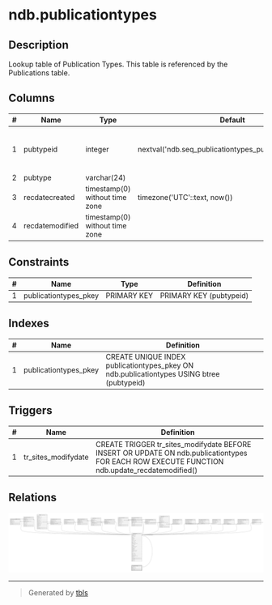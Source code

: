# ndb.publicationtypes

## Description

Lookup table of Publication Types. This table is referenced by the Publications table.

## Columns

| # | Name            | Type                           | Default                                                 | Nullable | Children                                | Parents | Comment                                              |
| - | --------------- | ------------------------------ | ------------------------------------------------------- | -------- | --------------------------------------- | ------- | ---------------------------------------------------- |
| 1 | pubtypeid       | integer                        | nextval('ndb.seq_publicationtypes_pubtypeid'::regclass) | false    | [ndb.publications](ndb.publications.md) |         | An arbitrary Publication Type identification number. |
| 2 | pubtype         | varchar(24)                    |                                                         | false    |                                         |         |                                                      |
| 3 | recdatecreated  | timestamp(0) without time zone | timezone('UTC'::text, now())                            | false    |                                         |         |                                                      |
| 4 | recdatemodified | timestamp(0) without time zone |                                                         | false    |                                         |         |                                                      |

## Constraints

| # | Name                  | Type        | Definition              |
| - | --------------------- | ----------- | ----------------------- |
| 1 | publicationtypes_pkey | PRIMARY KEY | PRIMARY KEY (pubtypeid) |

## Indexes

| # | Name                  | Definition                                                                                |
| - | --------------------- | ----------------------------------------------------------------------------------------- |
| 1 | publicationtypes_pkey | CREATE UNIQUE INDEX publicationtypes_pkey ON ndb.publicationtypes USING btree (pubtypeid) |

## Triggers

| # | Name                | Definition                                                                                                                                    |
| - | ------------------- | --------------------------------------------------------------------------------------------------------------------------------------------- |
| 1 | tr_sites_modifydate | CREATE TRIGGER tr_sites_modifydate BEFORE INSERT OR UPDATE ON ndb.publicationtypes FOR EACH ROW EXECUTE FUNCTION ndb.update_recdatemodified() |

## Relations

![er](ndb.publicationtypes.svg)

---

> Generated by [tbls](https://github.com/k1LoW/tbls)